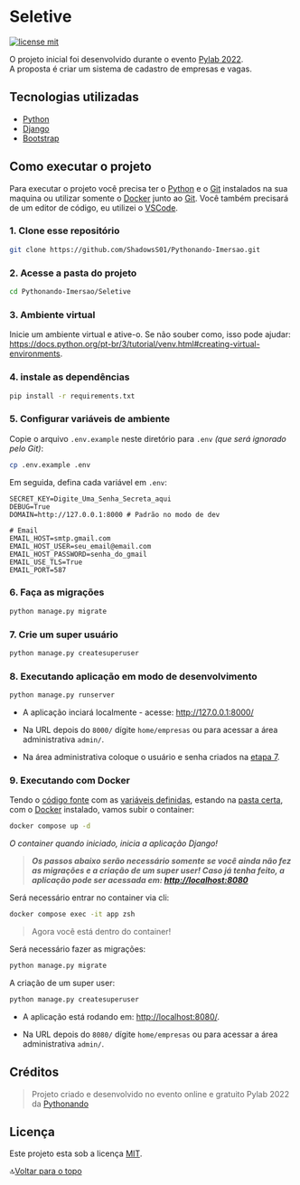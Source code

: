 # Seletive

[![license mit](https://img.shields.io/badge/licence-MIT-blue)](../LICENSE)

O projeto inicial foi desenvolvido durante o evento [Pylab 2022](https://pythonando.com.br/).\
A proposta é criar um sistema de cadastro de empresas e vagas.

## Tecnologias utilizadas

- [Python](https://www.python.org/)
- [Django](https://www.djangoproject.com/)
- [Bootstrap](https://getbootstrap.com/)

## Como executar o projeto

Para executar o projeto você precisa ter o [Python](https://www.python.org/) e o [Git](https://git-scm.com) instalados na sua maquina ou utilizar somente o [Docker](#9-executando-com-docker) junto ao [Git](https://git-scm.com). Você também precisará de um editor de código, eu utilizei o [VSCode](https://code.visualstudio.com).

### 1. Clone esse repositório

```bash
git clone https://github.com/ShadowsS01/Pythonando-Imersao.git
```

### 2. Acesse a pasta do projeto

```bash
cd Pythonando-Imersao/Seletive
```

### 3. Ambiente virtual

Inicie um ambiente virtual e ative-o. Se não souber como, isso pode ajudar: <https://docs.python.org/pt-br/3/tutorial/venv.html#creating-virtual-environments>.

### 4. instale as dependências

```bash
pip install -r requirements.txt
```

### 5. Configurar variáveis de ambiente

Copie o arquivo `.env.example` neste diretório para `.env` *(que será ignorado pelo Git)*:

```bash
cp .env.example .env
```

Em seguida, defina cada variável em `.env`:

```env
SECRET_KEY=Digite_Uma_Senha_Secreta_aqui
DEBUG=True
DOMAIN=http://127.0.0.1:8000 # Padrão no modo de dev

# Email
EMAIL_HOST=smtp.gmail.com
EMAIL_HOST_USER=seu_email@email.com
EMAIL_HOST_PASSWORD=senha_do_gmail
EMAIL_USE_TLS=True
EMAIL_PORT=587
```

### 6. Faça as migrações

```bash
python manage.py migrate
```

### 7. Crie um super usuário

```bash
python manage.py createsuperuser
```

### 8. Executando aplicação em modo de desenvolvimento

```bash
python manage.py runserver
```

- A aplicação inciará localmente - acesse: <http://127.0.0.1:8000/>

- Na URL depois do `8000/` dígite `home/empresas` ou para acessar a área administrativa `admin/`.

- Na área administrativa coloque o usuário e senha criados na [etapa 7](#7-crie-um-super-usuário).

### 9. Executando com Docker

Tendo o [código fonte](#1-clone-esse-repositório) com as [variáveis definidas](#5-configurar-variáveis-de-ambiente), estando na [pasta certa](#2-acesse-a-pasta-do-projeto), com o [Docker](https://www.docker.com/) instalado, vamos subir o container:

```bash
docker compose up -d
```

*O container quando iniciado, inicia a aplicação Django!*

> ***Os passos abaixo serão necessário somente se você ainda não fez as migrações e a criação de um super user! Caso já tenha feito, a aplicação pode ser acessada em: <http://localhost:8080>***

Será necessário entrar no container via cli:

```bash
docker compose exec -it app zsh
```

> Agora você está dentro do container!

Será necessário fazer as migrações:

```bash
python manage.py migrate
```

A criação de um super user:

```bash
python manage.py createsuperuser
```

- A aplicação está rodando em: <http://localhost:8080/>.

- Na URL depois do `8080/` dígite `home/empresas` ou para acessar a área administrativa `admin/`.

## Créditos

> Projeto criado e desenvolvido no evento online e gratuito Pylab 2022 da [Pythonando](https://github.com/Pythonando)

## Licença

Este projeto esta sob a licença [MIT](../LICENSE).

🔝[Voltar para o topo](#seletive)

